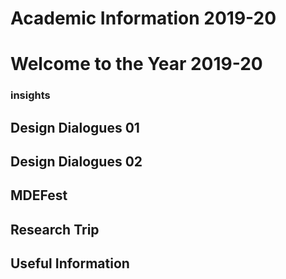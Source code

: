 Academic Information 2019-20
======================

# Welcome to the Year 2019-20

### insights

## Design Dialogues 01


## Design Dialogues 02


## MDEFest

## Research Trip

## Useful Information
